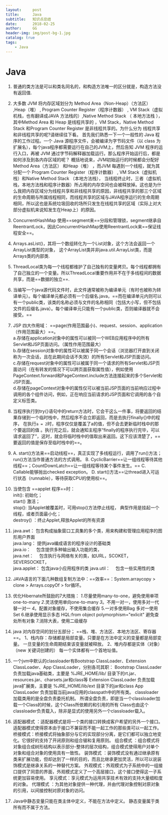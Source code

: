 ```yaml
---
layout:     post
title:      Java
subtitle:   知识点总结
date:       2018-02-25
author:     GG
header-img: img/post-bg-1.jpg
catalog: true
tags:
    - Java
---
```



# Java
1. 普通的类方法是可以和类名同名的，和构造方法唯一的区分就是，构造方法没有返回值.

2. 大多数 JVM 将内存区域划分为 Method Area（Non-Heap）（方法区） ,Heap（堆） , Program Counter Register（程序计数器） ,   VM Stack（虚拟机栈，也有翻译成JAVA 方法栈的）,Native Method Stack  （ 本地方法栈 ），其中Method Area 和  Heap 是线程共享的  ，VM Stack，Native Method Stack  和Program Counter Register  是非线程共享的。为什么分为 线程共享和非线程共享的呢?请继续往下看。
首先我们熟悉一下一个一般性的 Java 程序的工作过程。一个 Java 源程序文件，会被编译为字节码文件（以 class 为扩展名），每个java程序都需要运行在自己的JVM上，然后告知 JVM 程序的运行入口，再被 JVM 通过字节码解释器加载运行。那么程序开始运行后，都是如何涉及到各内存区域的呢？
概括地说来，JVM初始运行的时候都会分配好 Method Area（方法区） 和Heap（堆） ，而JVM 每遇到一个线程，就为其分配一个 Program Counter Register（程序计数器） ,   VM Stack（虚拟机栈）和Native Method Stack  （本地方法栈）， 当线程终止时，三者（虚拟机栈，本地方法栈和程序计数器）所占用的内存空间也会被释放掉。这也是为什么我把内存区域分为线程共享和非线程共享的原因，非线程共享的那三个区域的生命周期与所属线程相同，而线程共享的区域与JAVA程序运行的生命周期相同，所以这也是系统垃圾回收的场所只发生在线程共享的区域（实际上对大部分虚拟机来说知发生在Heap上）的原因。
3. ConcurrentHashMap 使用==segment来==分段和管理锁，segment继承自ReentrantLock，因此ConcurrentHashMap使用ReentrantLock来==保证线程安全==。
4. Arrays.asList()，其将一个数组转化为一个List对象，这个方法会返回一个ArrayList类型的对象， 这个ArrayList类并非java.util.ArrayList类，而是Arrays类的内部类.
5. ThreadLocal类为每一个线程都维护了自己独有的变量拷贝。每个线程都拥有了自己独立的一个变量。所以ThreadLocal重要作用并不在于多线程间的数据共享，而是==数据的独立==.
6. 当编写一个java源代码文件时，此文件通常被称为编译单元（有时也被称为转译单元）。每个编译单元都必须有一个后缀名.java，==而在编译单元内则可以有一个public类，该类的名称必须与文件的名称相同（包括大小写，但不包括文件的后缀名.java）。每个编译单元只能有一个public类，否则编译器就不会接受。==
7. JSP 四大作用域： ==page(作用范围最小)、request、session、application（作用范围最大）==。  
a.存储在application对象中的属性可以被同一个WEB应用程序中的所有Servlet和JSP页面访问。（属性作用范围最大）  
b.存储在session对象中的属性可以被属于同一个会话（浏览器打开直到关闭称为一次会话，且在此期间会话不失效）的所有Servlet和JSP页面访问。  
c.存储在request对象中的属性可以被属于同一个请求的所有Servlet和JSP页面访问（在有转发的情况下可以跨页面获取属性值），例如使用PageContext.forward和PageContext.include方法连接起来的多个Servlet和JSP页面。  
d.存储在pageContext对象中的属性仅可以被当前JSP页面的当前响应过程中调用的各个组件访问，例如，正在响应当前请求的JSP页面和它调用的各个自定义标签类。
8. 当程序执行到try{}语句中的return方法时，它会干这么一件事，将要返回的结果存储到一个临时栈中，然后程序不会立即返回，而是去执行finally{}中的程序， 在执行`a = 2`时，程序仅仅是覆盖了a的值，但不会去更新临时栈中的那个要返回的值 。执行完之后，就会通知主程序“finally的程序执行完毕，可以请求返回了”，这时，就会将临时栈中的值取出来返回。这下应该清楚了，==要返回的值是保存至临时栈中的==。
9. A. start()方法来==启动线程==，真正实现了多线程运行，调用了run()方法；run()方法当作普通方法的方式调用。
B. CyclicBarrier==让一组线程等待其他线程==；CountDownLatch==让一组线程等待某个事件发生。==
C. Callable能够抛出checked exception。
D. start()方法==让thread进入可运行状态（runnable），等待获取CPU的使用权==。
10. 当使包含 ==applet 程序==时：  
init(): 初始化；  
start() 激活；  
stop(): 当Applet被覆盖时，可用stop()方法停止线程， 典型作用是挂起一个线程，或者页面最小化；  
destroy() ：终止Applet,释放Applet的所有资源
11. java.awt： 包含构成抽象窗口工具集的多个类，用来构建和管理应用程序的图形用户界面  
java.lang： 提供java编成语言的程序设计的基础类  
java.io：　 包含提供多种输出输入功能的类，  
java.net：　 包含执行与网络有关的类，如URL，SCOKET，SEVERSOCKET，  
java.applet： 包含java小应用程序的类
java.util：　 包含一些实用性的类
12. JAVA语言的下面几种数组复制方法中：==效率==：System.arraycopy > clone > Arrays.copyOf > for循环。
13. 优化Hibernate所鼓励的7大措施：
*1*.尽量使用many-to-one，避免使用单项one-to-many
*2*.灵活使用单向one-to-many
*3*。不用一对一，使用多对一代替一对一
*4*。配置对象缓存，不使用集合缓存
5.一对多使用Bag 多对一使用Set
6.继承使用显示多态 HQL:from object polymorphism="exlicit" 避免查处所有对象
7.消除大表，使用二级缓存
14. java 对内存空间的划分五部分； 
==栈、堆、方法区、本地方法区、寄存器==。 
1、栈内存：存储都是局部变量。只要是在方法中定义的变量都是局部变量。 
一旦变量的生命周期结束该变量就被释放。 
2、堆内存都是实体（对象）（new 关键词创建的） 
每一个实体都有一个首地址值。
15. 一个jvm中默认的classloader有Bootstrap ClassLoader、Extension ClassLoader、App ClassLoader，分别各司其职：
Bootstrap ClassLoader     负责加载java基础类，主要是 %JRE_HOME/lib/ 目录下的rt.jar、resources.jar、charsets.jar和class等
Extension ClassLoader      负责加载java扩展类，主要是 %JRE_HOME/lib/ext 目录下的jar和class
App ClassLoader           负责加载当前java应用的classpath中的所有类。
classloader 加载类用的是全盘负责委托机制。 所谓全盘负责，即是当一个classloader加载一个Class的时候，这个Class所依赖的和引用的所有 Class也由这个classloader负责载入，除非是显式的使用另外一个classloader载入。
16. 适配器模式 ：适配器模式是将一个类的接口转换成客户希望的另外一个接口。适配器模式使得原本由于接口不兼容而不能一起工作的那些类可以一起工作。
    桥接模式：桥接模式将抽象部分与它的实现部分分离，是它们都可以独立地变化。它很好的支持了开闭原则和组合锯和复用原则。
    组合模式 ：组合模式将对象组合成树形结构以表示部分-整体的层次结构，组合模式使得用户对单个对象和组合对象的使用具有一致性。
    装饰模式 ：装饰模式没有通过继承原有类来扩展功能，但却达到了一样的目的，而且比继承更加灵活，所以可以说装饰模式是继承关系的一种替代方案。
    外观模式：外观模式为子系统中的一组接口提供了同意的界面，外观模式定义了一个高层接口，这个接口使得这一子系统更加容易使用。
    享元模式：享元模式为运用共享技术有效的支持大量细粒度的对象。
    代理模式 ：为其他对象提供一种代理，并由代理对象控制对原对象的引用，以间接控制对原对象的访问。
17. Java中静态变量只能在类主体中定义，不能在方法中定义。 静态变量属于类所有而不属于方法。